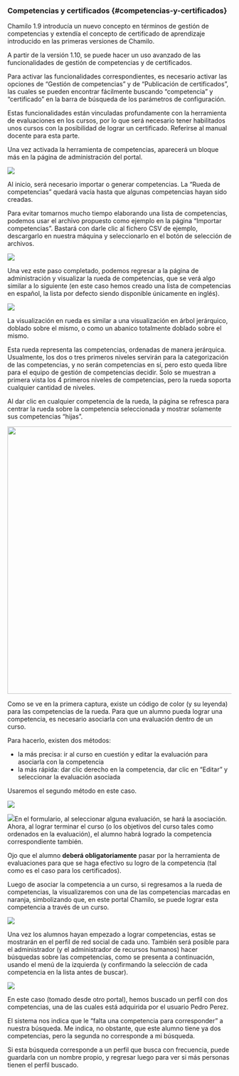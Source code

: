 ### Competencias y certificados {#competencias-y-certificados}

Chamilo 1.9 introducía un nuevo concepto en términos de gestión de competencias y extendía el concepto de certificado de aprendizaje introducido en las primeras versiones de Chamilo.

A partir de la versión 1.10, se puede hacer un uso avanzado de las funcionalidades de gestión de competencias y de certificados.

Para activar las funcionalidades correspondientes, es necesario activar las opciones de “Gestión de competencias” y de “Publicación de certificados”, las cuales se pueden encontrar fácilmente buscando “competencia” y “certificado” en la barra de búsqueda de los parámetros de configuración.

Estas funcionalidades están vinculadas profundamente con la herramienta de evaluaciones en los cursos, por lo que será necesario tener habilitados unos cursos con la posibilidad de lograr un certificado. Referirse al manual docente para esta parte.

Una vez activada la herramienta de competencias, aparecerá un bloque más en la página de administración del portal.

![](/var/www/docs/es/admin/assets/image22.png)

Al inicio, será necesario importar o generar competencias. La “Rueda de competencias” quedará vacía hasta que algunas competencias hayan sido creadas.

Para evitar tomarnos mucho tiempo elaborando una lista de competencias, podemos usar el archivo propuesto como ejemplo en la página “Importar competencias”. Bastará con darle clic al fichero CSV de ejemplo, descargarlo en nuestra máquina y seleccionarlo en el botón de selección de archivos.

![](/var/www/docs/es/admin/assets/image23.png)

Una vez este paso completado, podemos regresar a la página de administración y visualizar la rueda de competencias, que se verá algo similar a lo siguiente (en este caso hemos creado una lista de competencias en español, la lista por defecto siendo disponible únicamente en inglés).

![](/var/www/docs/es/admin/assets/image24.png)

La visualización en rueda es similar a una visualización en árbol jerárquico, doblado sobre el mismo, o como un abanico totalmente doblado sobre el mismo.

Esta rueda representa las competencias, ordenadas de manera jerárquica. Usualmente, los dos o tres primeros niveles servirán para la categorización de las competencias, y no serán competencias en sí, pero esto queda libre para el equipo de gestión de competencias decidir. Solo se muestran a primera vista los 4 primeros niveles de competencias, pero la rueda soporta cualquier cantidad de niveles.

Al dar clic en cualquier competencia de la rueda, la página se refresca para centrar la rueda sobre la competencia seleccionada y mostrar solamente sus competencias “hijas”.

<img src="/var/www/docs/es/admin/assets/image25.png" width="600px">

Como se ve en la primera captura, existe un código de color (y su leyenda) para las competencias de la rueda. Para que un alumno pueda lograr una competencia, es necesario asociarla con una evaluación dentro de un curso.

Para hacerlo, existen dos métodos:

- la más precisa: ir al curso en cuestión y editar la evaluación para asociarla con la competencia
- la más rápida: dar clic derecho en la competencia, dar clic en “Editar” y seleccionar la evaluación asociada

Usaremos el segundo método en este caso.

![](/var/www/docs/es/admin/assets/image26.png)

![](/var/www/docs/es/admin/assets/image27.png)En el formulario, al seleccionar alguna evaluación, se hará la asociación. Ahora, al lograr terminar el curso (o los objetivos del curso tales como ordenados en la evaluación), el alumno habrá logrado la competencia correspondiente también.

Ojo que el alumno **deberá obligatoriamente** pasar por la herramienta de evaluaciones para que se haga efectivo su logro de la competencia (tal como es el caso para los certificados).

Luego de asociar la competencia a un curso, si regresamos a la rueda de competencias, la visualizaremos con una de las competencias marcadas en naranja, simbolizando que, en este portal Chamilo, se puede lograr esta competencia a través de un curso.

![](/var/www/docs/es/admin/assets/image28.png)

Una vez los alumnos hayan empezado a lograr competencias, estas se mostrarán en el perfil de red social de cada uno. También será posible para el administrador (y el administrador de recursos humanos) hacer búsquedas sobre las competencias, como se presenta a continuación, usando el menú de la izquierda (y confirmando la selección de cada competencia en la lista antes de buscar).

![](/var/www/docs/es/admin/assets/image29.png)

En este caso (tomado desde otro portal), hemos buscado un perfil con dos competencias, una de las cuales está adquirida por el usuario Pedro Perez.

El sistema nos indica que le “falta una competencia para corresponder” a nuestra búsqueda. Me indica, no obstante, que este alumno tiene ya dos competencias, pero la segunda no corresponde a mi búsqueda.

Si esta búsqueda corresponde a un perfil que busca con frecuencia, puede guardarla con un nombre propio, y regresar luego para ver si más personas tienen el perfil buscado.